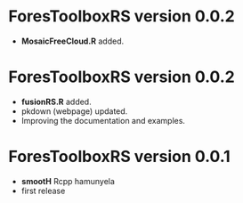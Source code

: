 # ForesToolboxRS version 0.0.2

* **MosaicFreeCloud.R** added.

# ForesToolboxRS version 0.0.2

* **fusionRS.R** added.
* pkdown (webpage) updated.
* Improving the documentation and examples.

# ForesToolboxRS version 0.0.1

* **smootH** Rcpp hamunyela 
* first release
